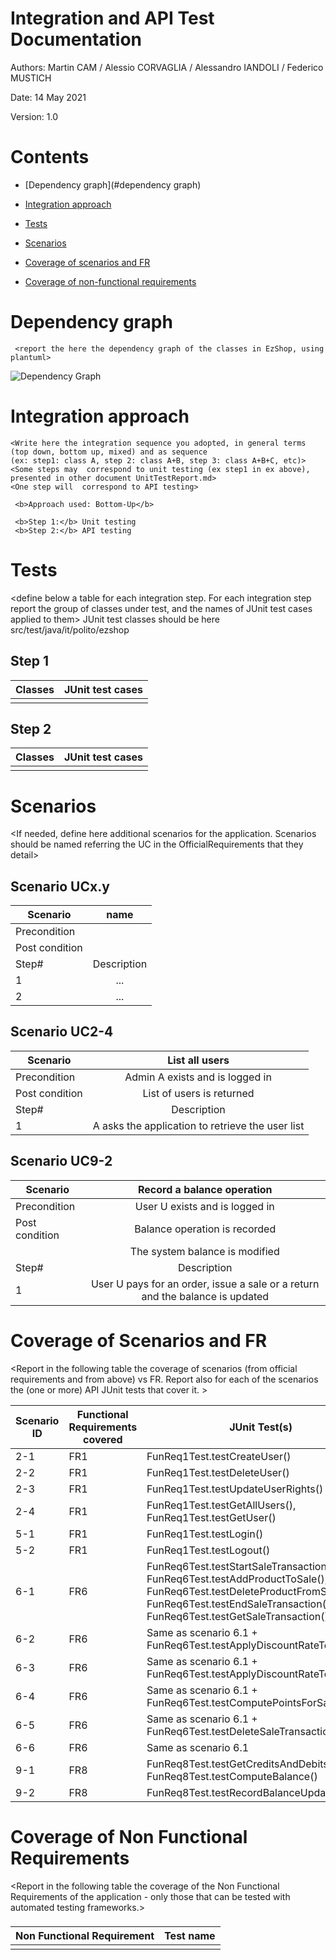 # Integration and API Test Documentation

Authors: Martin CAM / Alessio CORVAGLIA / Alessandro IANDOLI / Federico MUSTICH

Date: 14 May 2021

Version: 1.0

# Contents

- [Dependency graph](#dependency graph)

- [Integration approach](#integration)

- [Tests](#tests)

- [Scenarios](#scenarios)

- [Coverage of scenarios and FR](#scenario-coverage)
- [Coverage of non-functional requirements](#nfr-coverage)



# Dependency graph 

     <report the here the dependency graph of the classes in EzShop, using plantuml>

![Dependency Graph](http://www.plantuml.com/plantuml/png/TOz1QiCm44NtEeKla3ia3Od9fWcnGw71b47wf2BIo8n62z--K2WOEbb-tfDuiwrAeYqdLv-HPnBAdIzvBWpMGPU4Jk2L-97WtFtmENoN-Qk_dQPki-d-zkvocjnw_C8tIiGUvnb26WjFtNzdBmXHzoJ1fArgoH2BdINOu28bDA_ZCiE8kaARy2Z4bVohge4IregxZz4_eGTMMMp5-6NrniAtQlVtO0Wftbk6H3-eH7wOuh4t3Zp6X2ieG7OSFYGgP79RS6Wv_G00)
     
# Integration approach

    <Write here the integration sequence you adopted, in general terms (top down, bottom up, mixed) and as sequence
    (ex: step1: class A, step 2: class A+B, step 3: class A+B+C, etc)> 
    <Some steps may  correspond to unit testing (ex step1 in ex above), presented in other document UnitTestReport.md>
    <One step will  correspond to API testing>
    
     <b>Approach used: Bottom-Up</b>
     
     <b>Step 1:</b> Unit testing
     <b>Step 2:</b> API testing

#  Tests

   <define below a table for each integration step. For each integration step report the group of classes under test, and the names of
     JUnit test cases applied to them> JUnit test classes should be here src/test/java/it/polito/ezshop

## Step 1
| Classes  | JUnit test cases |
|--|--|
|||


## Step 2
| Classes  | JUnit test cases |
|--|--|
|||


# Scenarios


<If needed, define here additional scenarios for the application. Scenarios should be named
 referring the UC in the OfficialRequirements that they detail>

## Scenario UCx.y

| Scenario |  name |
| ------------- |:-------------:| 
|  Precondition     |  |
|  Post condition     |   |
| Step#        | Description  |
|  1     |  ... |  
|  2     |  ... |

## Scenario UC2-4

| Scenario |  List all users |
| ------------- |:-------------:| 
|  Precondition     | Admin A exists and is logged in |
|  Post condition     |  List of users is returned |
| Step#        | Description  |
|  1     |  A asks the application to retrieve the user list |  

## Scenario UC9-2

| Scenario |  Record a balance operation |
| ------------- |:-------------:| 
|  Precondition     | User U exists and is logged in |
|  Post condition     | Balance operation is recorded |
|   | The system balance is modified |
| Step#        | Description  |
|  1     | User U pays for an order, issue a sale or a return and the balance is updated  |  



# Coverage of Scenarios and FR


<Report in the following table the coverage of  scenarios (from official requirements and from above) vs FR. 
Report also for each of the scenarios the (one or more) API JUnit tests that cover it. >




| Scenario ID | Functional Requirements covered | JUnit  Test(s) | 
| ----------- | ------------------------------- | ----------- | 
|  2-1         | FR1                            |      FunReq1Test.testCreateUser()       |             
|  2-2         | FR1                             |       FunReq1Test.testDeleteUser()       |             
|  2-3         |    FR1                             |        FunReq1Test.testUpdateUserRights()      |             
| 2-4    |      FR1       | FunReq1Test.testGetAllUsers(), FunReq1Test.testGetUser() |                             
| 5-1         |                   FR1              |        FunReq1Test.testLogin()     |      
| 5-2         |                   FR1              |        FunReq1Test.testLogout()     |           
| 6-1         |                   FR6              |        FunReq6Test.testStartSaleTransaction(),  FunReq6Test.testAddProductToSale(), FunReq6Test.testDeleteProductFromSale(), FunReq6Test.testEndSaleTransaction(), FunReq6Test.testGetSaleTransaction()     |  
| 6-2         |                   FR6              |        Same as scenario 6.1 + FunReq6Test.testApplyDiscountRateToProduct()     |  
| 6-3         |                   FR6              |        Same as scenario 6.1 + FunReq6Test.testApplyDiscountRateToSale()     |  
| 6-4         |                   FR6              |        Same as scenario 6.1 + FunReq6Test.testComputePointsForSale()    |  
| 6-5         |                   FR6              |        Same as scenario 6.1 + FunReq6Test.testDeleteSaleTransaction()    |  
| 6-6         |                   FR6              |        Same as scenario 6.1   |  
|  9-1           |       FR8   |  FunReq8Test.testGetCreditsAndDebits()   FunReq8Test.testComputeBalance()   |
|  9-2           |       FR8          |             FunReq8Test.testRecordBalanceUpdate()     |



# Coverage of Non Functional Requirements


<Report in the following table the coverage of the Non Functional Requirements of the application - only those that can be tested with automated testing frameworks.>


### 

| Non Functional Requirement | Test name |
| -------------------------- | --------- |
|                            |           |


